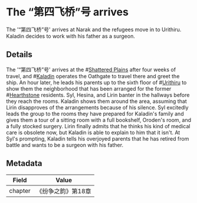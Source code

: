# The “第四飞桥”号 arrives
The '“第四飞桥”号' arrives at Narak and the refugees move in to Urithiru. Kaladin decides to work with his father as a surgeon.

## Details
The '“第四飞桥”号' arrives at the #[Shattered Plains](locations/shattered-plains) after four weeks of travel, and #[Kaladin](characters/kaladin) operates the Oathgate to travel there and greet the ship. An hour later, he leads his parents up to the sixth floor of #[Urithiru](locations/urithiru) to show them the neighborhood that has been arranged for the former #[Hearthstone](locations/hearthstone) residents. Syl, Hesina, and Lirin banter in the hallways before they reach the rooms. Kaladin shows them around the area, assuming that Lirin disapproves of the arrangements because of his silence. Syl excitedly leads the group to the rooms they have prepared for Kaladin's family and gives them a tour of a sitting room with a full bookshelf, Oroden's room, and a fully stocked surgery. Lirin finally admits that he thinks his kind of medical care is obsolete now, but Kaladin is able to explain to him that it isn't. At Syl's prompting, Kaladin tells his overjoyed parents that he has retired from battle and wants to be a surgeon with his father. 

## Metadata
| Field | Value |
| ----- | ----- |
| chapter | 《纷争之韵》第18章 |

